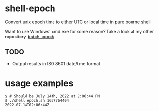 # shell-epoch
Convert unix epoch time to either UTC or local time in pure bourne shell

Want to use Windows' cmd.exe for some reason? Take a look at my other repository, [batch-epoch](https://github.com/averyspencer/batch-epoch)

## TODO
* Output results in ISO 8601 date/time format

# usage examples
    $ # Should be July 14th, 2022 at 2:06:44 PM
    $ ./shell-epoch.sh 1657764404
    2022-07-14T02:06:44Z

